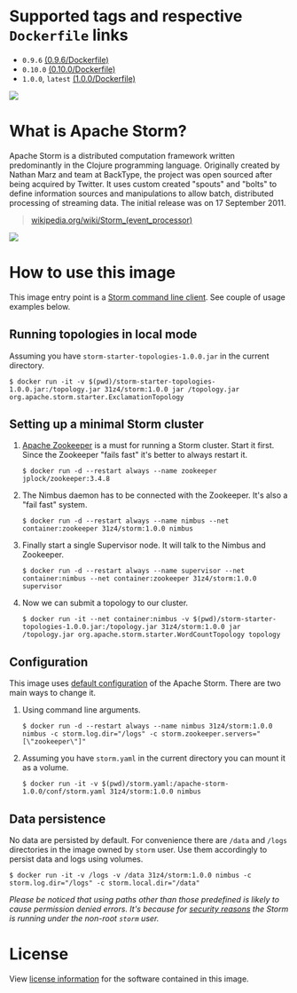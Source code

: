 # Supported tags and respective `Dockerfile` links

* `0.9.6` [(0.9.6/Dockerfile)](https://github.com/31z4/storm-docker/blob/master/0.9.6/Dockerfile)
* `0.10.0` [(0.10.0/Dockerfile)](https://github.com/31z4/storm-docker/blob/master/0.10.0/Dockerfile)
* `1.0.0`, `latest` [(1.0.0/Dockerfile)](https://github.com/31z4/storm-docker/blob/master/1.0.0/Dockerfile)

[![](https://badge.imagelayers.io/31z4/storm:latest.svg)](https://imagelayers.io/?images=31z4%2Fstorm:0.9.6,31z4%2Fstorm:0.10.0,31z4%2Fstorm:1.0.0)

# What is Apache Storm?

Apache Storm is a distributed computation framework written predominantly in the Clojure programming language. Originally created by Nathan Marz and team at BackType, the project was open sourced after being acquired by Twitter. It uses custom created "spouts" and "bolts" to define information sources and manipulations to allow batch, distributed processing of streaming data. The initial release was on 17 September 2011.

> [wikipedia.org/wiki/Storm_(event_processor)](https://en.wikipedia.org/wiki/Storm_(event_processor))

![](https://upload.wikimedia.org/wikipedia/commons/7/70/Storm_logo.png)

# How to use this image

This image entry point is a [Storm command line client](http://storm.apache.org/releases/1.0.0/Command-line-client.html). See couple of usage examples below.

## Running topologies in local mode

Assuming you have `storm-starter-topologies-1.0.0.jar` in the current directory.

	$ docker run -it -v $(pwd)/storm-starter-topologies-1.0.0.jar:/topology.jar 31z4/storm:1.0.0 jar /topology.jar org.apache.storm.starter.ExclamationTopology

## Setting up a minimal Storm cluster

1.	[Apache Zookeeper](https://zookeeper.apache.org/) is a must for running a Storm cluster. Start it first. Since the Zookeeper "fails fast" it's better to always restart it.

		$ docker run -d --restart always --name zookeeper jplock/zookeeper:3.4.8

2.	The Nimbus daemon has to be connected with the Zookeeper. It's also a "fail fast" system.

		$ docker run -d --restart always --name nimbus --net container:zookeeper 31z4/storm:1.0.0 nimbus

3.	Finally start a single Supervisor node. It will talk to the Nimbus and Zookeeper.

		$ docker run -d --restart always --name supervisor --net container:nimbus --net container:zookeeper 31z4/storm:1.0.0 supervisor

4.	Now we can submit a topology to our cluster.

		$ docker run -it --net container:nimbus -v $(pwd)/storm-starter-topologies-1.0.0.jar:/topology.jar 31z4/storm:1.0.0 jar /topology.jar org.apache.storm.starter.WordCountTopology topology

## Configuration

This image uses [default configuration](https://github.com/apache/storm/blob/v1.0.0/conf/defaults.yaml) of the Apache Storm. There are two main ways to change it.

1.	Using command line arguments.

		$ docker run -d --restart always --name nimbus 31z4/storm:1.0.0 nimbus -c storm.log.dir="/logs" -c storm.zookeeper.servers="[\"zookeeper\"]"

2.	Assuming you have `storm.yaml` in the current directory you can mount it as a volume.

		$ docker run -it -v $(pwd)/storm.yaml:/apache-storm-1.0.0/conf/storm.yaml 31z4/storm:1.0.0 nimbus

## Data persistence

No data are persisted by default. For convenience there are `/data` and `/logs` directories in the image owned by `storm` user. Use them accordingly to persist data and logs using volumes.

	$ docker run -it -v /logs -v /data 31z4/storm:1.0.0 nimbus -c storm.log.dir="/logs" -c storm.local.dir="/data"

*Please be noticed that using paths other than those predefined is likely to cause permission denied errors. It's because for [security reasons](https://docs.docker.com/engine/userguide/eng-image/dockerfile_best-practices/#user) the Storm is running under the non-root `storm` user.*

# License

View [license information](http://storm.apache.org/about/free-and-open-source.html) for the software contained in this image.

